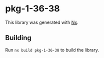 # pkg-1-36-38

This library was generated with [Nx](https://nx.dev).

## Building

Run `nx build pkg-1-36-38` to build the library.

